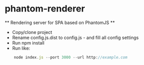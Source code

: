 phantom-renderer
========================================================================
** Rendering server for SPA based on PhantomJS **

- Copy/clone project
- Rename config.js.dist to config.js - and fill all config settings
- Run npm install
- Run like:

```javascript
    node index.js --port 3000 --url http://example.com
```